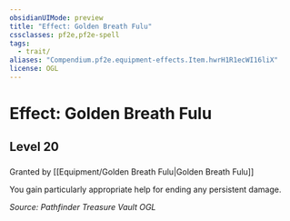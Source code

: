 ```yaml
---
obsidianUIMode: preview
title: "Effect: Golden Breath Fulu"
cssclasses: pf2e,pf2e-spell
tags:
  - trait/
aliases: "Compendium.pf2e.equipment-effects.Item.hwrH1R1ecWI16liX"
license: OGL
---
```

# Effect: Golden Breath Fulu
## Level 20
### 






Granted by [[Equipment/Golden Breath Fulu|Golden Breath Fulu]]

You gain particularly appropriate help for ending any persistent damage.

*Source: Pathfinder Treasure Vault*
*OGL*